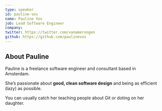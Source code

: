 ```yaml
---
type: speaker
id: pauline-vos
name: Pauline Vos
job: Lead Software Engineer
company:
twitter: https://twitter.com/vanamerongen
github: https://github.com/paulinevos
---
```


## About Pauline

Pauline is a freelance software engineer and consultant based in Amsterdam.

She’s passionate about **good, clean software design** and being as efficient (lazy) as possible.

You can usually catch her teaching people about Git or doting on her daughter.

